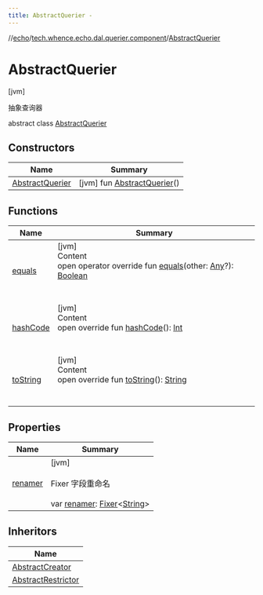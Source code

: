 ```yaml
---
title: AbstractQuerier -
---
```

//[echo](../../index.md)/[tech.whence.echo.dal.querier.component](../index.md)/[AbstractQuerier](index.md)



# AbstractQuerier  
 [jvm] 

抽象查询器

abstract class [AbstractQuerier](index.md)   


## Constructors  
  
|  Name|  Summary| 
|---|---|
| [AbstractQuerier](-abstract-querier.md)|  [jvm] fun [AbstractQuerier](-abstract-querier.md)()   <br>


## Functions  
  
|  Name|  Summary| 
|---|---|
| [equals](../../tech.whence.echo.webclient.response.exception/-response-unrecognized-exception/index.md#kotlin/Any/equals/#kotlin.Any?/PointingToDeclaration/)| [jvm]  <br>Content  <br>open operator override fun [equals](../../tech.whence.echo.webclient.response.exception/-response-unrecognized-exception/index.md#kotlin/Any/equals/#kotlin.Any?/PointingToDeclaration/)(other: [Any](https://kotlinlang.org/api/latest/jvm/stdlib/kotlin/-any/index.html)?): [Boolean](https://kotlinlang.org/api/latest/jvm/stdlib/kotlin/-boolean/index.html)  <br><br><br>
| [hashCode](../../tech.whence.echo.webclient.response.exception/-response-unrecognized-exception/index.md#kotlin/Any/hashCode/#/PointingToDeclaration/)| [jvm]  <br>Content  <br>open override fun [hashCode](../../tech.whence.echo.webclient.response.exception/-response-unrecognized-exception/index.md#kotlin/Any/hashCode/#/PointingToDeclaration/)(): [Int](https://kotlinlang.org/api/latest/jvm/stdlib/kotlin/-int/index.html)  <br><br><br>
| [toString](../../tech.whence.echo.webclient.response.exception/-response-unrecognized-exception/index.md#kotlin/Any/toString/#/PointingToDeclaration/)| [jvm]  <br>Content  <br>open override fun [toString](../../tech.whence.echo.webclient.response.exception/-response-unrecognized-exception/index.md#kotlin/Any/toString/#/PointingToDeclaration/)(): [String](https://kotlinlang.org/api/latest/jvm/stdlib/kotlin/-string/index.html)  <br><br><br>


## Properties  
  
|  Name|  Summary| 
|---|---|
| [renamer](index.md#tech.whence.echo.dal.querier.component/AbstractQuerier/renamer/#/PointingToDeclaration/)|  [jvm] <br><br>Fixer<String> 字段重命名<br><br>var [renamer](index.md#tech.whence.echo.dal.querier.component/AbstractQuerier/renamer/#/PointingToDeclaration/): [Fixer](../../tech.whence.echo.function/-fixer/index.md)<[String](https://kotlinlang.org/api/latest/jvm/stdlib/kotlin/-string/index.html)>   <br>


## Inheritors  
  
|  Name| 
|---|
| [AbstractCreator](../../tech.whence.echo.dal.querier/-abstract-creator/index.md)
| [AbstractRestrictor](../-abstract-restrictor/index.md)

